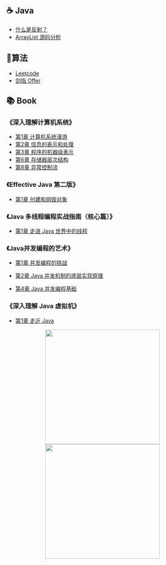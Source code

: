 ## :coffee: Java

- [什么是反射？](https://github.com/hncboy/StudyNotes/blob/master/Java/%E4%BB%80%E4%B9%88%E6%98%AF%E5%8F%8D%E5%B0%84%EF%BC%9F.md)
- [ArrayList 源码分析](https://github.com/hncboy/StudyNotes/blob/master/Java/ArrayList%20%E6%BA%90%E7%A0%81%E5%88%86%E6%9E%90.md)

##  :pencil:算法

- [Leetcode](https://github.com/hncboy/LeetCode)
- [剑指 Offer](https://github.com/hncboy/Sword-refers-to-offer)

## :books: Book

### 《深入理解计算机系统》

- [第1章 计算机系统漫游](https://github.com/hncboy/StudyNotes/blob/master/book/%E6%B7%B1%E5%85%A5%E7%90%86%E8%A7%A3%E8%AE%A1%E7%AE%97%E6%9C%BA%E7%B3%BB%E7%BB%9F/%E7%AC%AC1%E7%AB%A0%20%E8%AE%A1%E7%AE%97%E6%9C%BA%E7%B3%BB%E7%BB%9F%E6%BC%AB%E6%B8%B8.md)
- [第2章 信息的表示和处理](https://github.com/hncboy/StudyNotes/blob/master/book/%E6%B7%B1%E5%85%A5%E7%90%86%E8%A7%A3%E8%AE%A1%E7%AE%97%E6%9C%BA%E7%B3%BB%E7%BB%9F/%E7%AC%AC2%E7%AB%A0%20%E4%BF%A1%E6%81%AF%E7%9A%84%E8%A1%A8%E7%A4%BA%E5%92%8C%E5%A4%84%E7%90%86.md)
- [第3章 程序的机器级表示](https://github.com/hncboy/StudyNotes/blob/master/book/%E6%B7%B1%E5%85%A5%E7%90%86%E8%A7%A3%E8%AE%A1%E7%AE%97%E6%9C%BA%E7%B3%BB%E7%BB%9F/%E7%AC%AC3%E7%AB%A0%20%E7%A8%8B%E5%BA%8F%E7%9A%84%E6%9C%BA%E5%99%A8%E7%BA%A7%E8%A1%A8%E7%A4%BA.md)
- [第6章 存储器层次结构](https://github.com/hncboy/StudyNotes/blob/master/book/%E6%B7%B1%E5%85%A5%E7%90%86%E8%A7%A3%E8%AE%A1%E7%AE%97%E6%9C%BA%E7%B3%BB%E7%BB%9F/%E7%AC%AC6%E7%AB%A0%20%E5%AD%98%E5%82%A8%E5%99%A8%E5%B1%82%E6%AC%A1%E7%BB%93%E6%9E%84.md)
- [第8章 异常控制流](https://github.com/hncboy/StudyNotes/blob/master/book/%E6%B7%B1%E5%85%A5%E7%90%86%E8%A7%A3%E8%AE%A1%E7%AE%97%E6%9C%BA%E7%B3%BB%E7%BB%9F/%E7%AC%AC8%E7%AB%A0%20%E5%BC%82%E5%B8%B8%E6%8E%A7%E5%88%B6%E6%B5%81.md)

### 《Effective Java 第二版》

- [第1章 创建和销毁对象](https://github.com/hncboy/StudyNotes/blob/master/book/Effective%20Java%20%E7%AC%AC%E4%BA%8C%E7%89%88/%E7%AC%AC1%E7%AB%A0%20%E5%88%9B%E5%BB%BA%E5%92%8C%E9%94%80%E6%AF%81%E5%AF%B9%E8%B1%A1.md)

### 《Java 多线程编程实战指南（核心篇）》

- [第1章 走进 Java 世界中的线程](https://github.com/hncboy/StudyNotes/blob/master/book/Java%20%E5%A4%9A%E7%BA%BF%E7%A8%8B%E7%BC%96%E7%A8%8B%E5%AE%9E%E6%88%98%E6%8C%87%E5%8D%97%EF%BC%88%E6%A0%B8%E5%BF%83%E7%AF%87%EF%BC%89/%E7%AC%AC1%E7%AB%A0%20%E8%B5%B0%E8%BF%9B%20Java%20%E4%B8%96%E7%95%8C%E4%B8%AD%E7%9A%84%E7%BA%BF%E7%A8%8B.md)

### 《Java并发编程的艺术》

- [第1章 并发编程的挑战](https://github.com/hncboy/StudyNotes/blob/master/book/Java%E5%B9%B6%E5%8F%91%E7%BC%96%E7%A8%8B%E7%9A%84%E8%89%BA%E6%9C%AF/%E7%AC%AC1%E7%AB%A0%20%E5%B9%B6%E5%8F%91%E7%BC%96%E7%A8%8B%E7%9A%84%E6%8C%91%E6%88%98.md)

- [第2章 Java 并发机制的底层实现原理](https://github.com/hncboy/StudyNotes/blob/master/book/Java%E5%B9%B6%E5%8F%91%E7%BC%96%E7%A8%8B%E7%9A%84%E8%89%BA%E6%9C%AF/%E7%AC%AC2%E7%AB%A0%20Java%20%E5%B9%B6%E5%8F%91%E6%9C%BA%E5%88%B6%E7%9A%84%E5%BA%95%E5%B1%82%E5%AE%9E%E7%8E%B0%E5%8E%9F%E7%90%86.md)

- [第4章 Java 并发编程基础](https://github.com/hncboy/StudyNotes/blob/master/book/Java%E5%B9%B6%E5%8F%91%E7%BC%96%E7%A8%8B%E7%9A%84%E8%89%BA%E6%9C%AF/%E7%AC%AC4%E7%AB%A0%20Java%20%E5%B9%B6%E5%8F%91%E7%BC%96%E7%A8%8B%E5%9F%BA%E7%A1%80.md)

### 《深入理解 Java 虚拟机》

- [第1章  走近 Java](https://github.com/hncboy/StudyNotes/blob/master/book/%E6%B7%B1%E5%85%A5%E7%90%86%E8%A7%A3%20Java%20%E8%99%9A%E6%8B%9F%E6%9C%BA/%E7%AC%AC1%E7%AB%A0%20%20%E8%B5%B0%E8%BF%91%20Java.md)



<div align = "center">  
    <img width="300px" src="https://img-blog.csdnimg.cn/20191207202931447.png" />
    <img width="300px" src="https://img-blog.csdnimg.cn/20191207202803883.jpg" />
</div>





